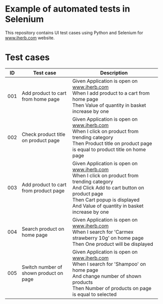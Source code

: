 # Example of automated tests in Selenium
This repository contains UI test cases using Python and Selenium
for www.iherb.com website.

# Test cases
|ID      | Test case | Description|
|--------|-----------|-----------------------------|
| 001    | Add product to cart from home page | Given Application is open on www.iherb.com  <br> When I add product to a cart from home page <br> Then Value of quantity in basket increase by one |
| 002    | Check product title on product page|Given Application is open on www.iherb.com <br> When I click on product from trending category <br> Then Product title on product page is equal to product title on home page |
| 003    | Add product to cart from product page |Given Application is open on www.iherb.com  <br> When I click on product from trending category <br> And Click Add to cart button on product page <br> Then Cart popup is displayed <br> And Value of quantity in basket increase by one|
| 004    | Search product on home page | Given Application is open on www.iherb.com  <br> When I search for 'Carmex strawberry 10g' on home page <br> Then One product will be displayed |
| 005    | Switch number of shown product on page | Given Application is open on www.iherb.com  <br> When I search for 'Shampoo' on home page <br> And change number of shown products <br> Then Number of products on page is equal to selected|

